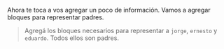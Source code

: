 Ahora te toca a vos agregar un poco de información. Vamos a agregar bloques para representar padres. 

> Agregá los bloques necesarios para representar a `jorge`, `ernesto` y `eduardo`. Todos ellos son padres.